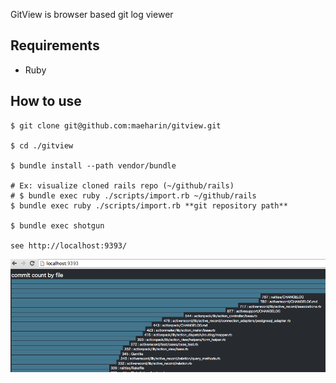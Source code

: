 GitView is browser based git log viewer

## Requirements

* Ruby

## How to use

```
$ git clone git@github.com:maeharin/gitview.git

$ cd ./gitview

$ bundle install --path vendor/bundle

# Ex: visualize cloned rails repo (~/github/rails)
# $ bundle exec ruby ./scripts/import.rb ~/github/rails
$ bundle exec ruby ./scripts/import.rb **git repository path**

$ bundle exec shotgun

see http://localhost:9393/
```

![rails commit](https://github.com/maeharin/gitview/raw/master/screen_shot.png)
